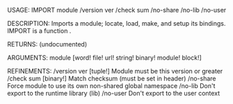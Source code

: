 USAGE:
     IMPORT module /version ver /check sum /no-share /no-lib /no-user

DESCRIPTION:
     Imports a module; locate, load, make, and setup its bindings.
     IMPORT is a function .

RETURNS:
    (undocumented)

ARGUMENTS:
    module [word! file! url! string! binary! module! block!]

REFINEMENTS:
    /version
    ver [tuple!]
        Module must be this version or greater
    /check
    sum [binary!]
        Match checksum (must be set in header)
    /no-share
        Force module to use its own non-shared global namespace
    /no-lib
        Don't export to the runtime library (lib)
    /no-user
        Don't export to the user context
